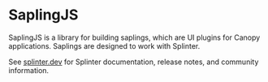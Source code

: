<!-- Copyright 2018-2020 Cargill Incorporated

Licensed under the Apache License, Version 2.0 (the "License");
you may not use this file except in compliance with the License.
You may obtain a copy of the License at

    http://www.apache.org/licenses/LICENSE-2.0

Unless required by applicable law or agreed to in writing, software
distributed under the License is distributed on an "AS IS" BASIS,
WITHOUT WARRANTIES OR CONDITIONS OF ANY KIND, either express or implied.
See the License for the specific language governing permissions and
limitations under the License. -->

# SaplingJS

SaplingJS is a library for building saplings, which are UI plugins for Canopy
applications. Saplings are designed to work with Splinter.

See [splinter.dev](https://www.splinter.dev/) for Splinter documentation,
release notes, and community information.
